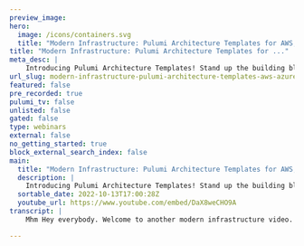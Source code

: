 ```yaml
---
preview_image:
hero:
  image: /icons/containers.svg
  title: "Modern Infrastructure: Pulumi Architecture Templates for AWS, Azure, Google Cloud and Kubernetes"
title: "Modern Infrastructure: Pulumi Architecture Templates for ..."
meta_desc: |
    Introducing Pulumi Architecture Templates! Stand up the building blocks of your application's infrastructure with a single command in the CLI. No h...
url_slug: modern-infrastructure-pulumi-architecture-templates-aws-azure-google-cloud-kubernetes
featured: false
pre_recorded: true
pulumi_tv: false
unlisted: false
gated: false
type: webinars
external: false
no_getting_started: true
block_external_search_index: false
main:
  title: "Modern Infrastructure: Pulumi Architecture Templates for AWS, Azure, Google Cloud and Kubernetes"
  description: |
    Introducing Pulumi Architecture Templates! Stand up the building blocks of your application's infrastructure with a single command in the CLI. No hand-written code is required. Try them for yourself! ► Pulumi Templates Directory: https://www.pulumi.com/templates/ ► Container Service Templates: https://www.pulumi.com/templates/container-service/ ► Serverless Templates: https://www.pulumi.com/templates/serverless-application/ ► Static Website Templates: https://www.pulumi.com/templates/static-website/ ► Virtual Machine Templates: https://www.pulumi.com/templates/virtual-machine/ ► Kubernetes Cluster Templates: https://www.pulumi.com/templates/kubernetes/ ► Kubernetes Application Templates: https://www.pulumi.com/templates/kubernetes-application/  Pulumi templates are the fastest way to deploy infrastructure to AWS, Azure, and Google Cloud. After deploying, you can easily modify the infrastructure by updating the code in TypeScript, Python, Go, Java, .NET/C#, or YAML.  ✅ Get Started with Pulumi: https://pulumip.us/Get-Started ✅ Create a Pulumi account. It's free: https://pulumip.us/Sign-Up-OpenSource
  sortable_date: 2022-10-13T17:00:28Z
  youtube_url: https://www.youtube.com/embed/DaX8weCHO9A
transcript: |
    Mhm Hey everybody. Welcome to another modern infrastructure video. And today I'm gonna be introducing you to Pulumi architecture templates. Architecture templates are a new thing here and they are a quick, easy way to stand up the basic infrastructure. You need to deploy a wide variety of applications on just about any cloud in any language we support. It's uh it's pretty, pretty neat. Uh That way you get to actually focus on building your application rather than focusing on building out the core infrastructure that supports your application. So let's dive in and take a look at them. So if you go to Pulumi dot com slash templates, you'll see a bunch of these already set up for you uh including container services for AWS, Aws, serverless, uh static website templates for Aws, Azure and Google cloud plus a cnet's cluster on aws. Uh We are adding more of these over time, but let's dive into the AWS serverless application for an example real quick. So this deploys a serverless website to AWS that just displays the current time. It is going to deploy an S3 bucket for a static site and it's going to rely on LAMBDA and API gateway. Let's look at a quick example. So just make a new directory, my serverless app and CD into it. Here we go. And to create all the base for you just run Pulumi new serverless Aws Python. This does work in other languages. I just prefer Python. All of these defaults are OK. But each one of these templates will have defaults that you can change. It depends on the type of infrastructure that you're choosing to stand up because this is a serverless app. There isn't really a lot to mess with. At first, here we go. It's just installing all of our Python dependencies and packages for us and we're ready to go. So run Pulumi up and it's gonna give us a quick preview of everything that will happen if we do actually execute this, pulling me up, setting up your im roll your Lambda function S3 buckets the API gateway and it's going to output a string for us that we're calling URL. Yes. And it's gonna start to create while it's doing that though. We're going to go look at what Pulumi is actually doing for you here. The Scam L file just includes the basic information about your stack. But the actual magic is in the Python here. This is the default definition for your role, your Lambda function and the API gateway. And at the end, that's where we're exporting that URL we saw in the terminal over here is the starter service website. That's just showing date time, the handler for the date time. And let's go see how this is doing and it's all up. Let's see what this actually looks like and it's up neat. So from there, if you want to extend this, uh to deploy your actual application, whether you're building it from scratch or you're kind of moving something over to Pulumi from another service. You can just extend the template. You don't have to worry anymore about the very basic building blocks of deploying a modern application to a cloud provider. And this was only the serverless application, but there are already templates for containers for KTIS on various clouds. And we're adding more week after week for the most common scenarios and architectures that we see in uh cloud engineering. Uh keep an eye out on that page for more of them and keep an eye out on this channel for more videos doing deep dives into the different types of architecture templates as we release them.

---
```

